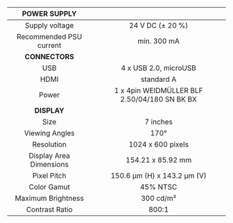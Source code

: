 | **POWER SUPPLY** |   |
| :---: | :---: |
| Supply voltage  | 24 V DC (± 20 %) |
| Recommended PSU current  | min. 300 mA |
| **CONNECTORS** |   |
| USB | 4 x USB 2.0, microUSB |
| HDMI | standard A |
| Power | 1 x 4pin WEIDMÜLLER BLF 2.50/04/180 SN BK BX |
| **DISPLAY** |   |
| Size | 7 inches |
| Viewing Angles | 170° |
| Resolution | 1024 x 600 pixels |
| Display Area Dimensions | 154.21 x 85.92 mm |
| Pixel Pitch | 150.6 µm (H) x 143.2 µm (V) |
| Color Gamut | 45% NTSC |
| Maximum Brightness | 300 cd/m² |
| Contrast Ratio | 800:1 |
